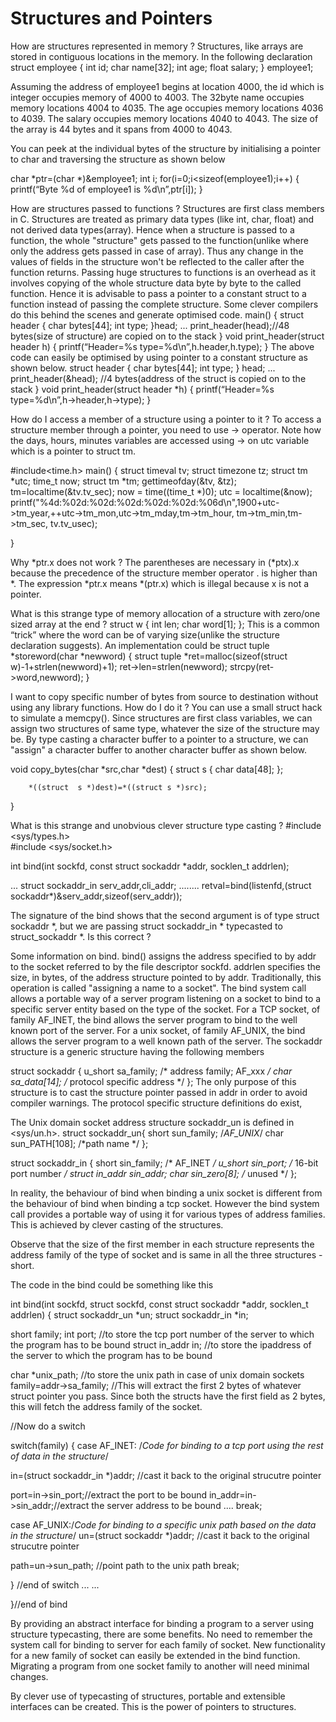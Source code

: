 # Structures and Pointers
How are structures represented in memory ?
Structures, like arrays are stored in contiguous locations in the memory. In the following declaration
struct  employee
{
    int id;
    char name[32];
    int age;
    float salary;
} employee1;

Assuming the address of employee1 begins at location 4000, the id which is integer occupies memory of 4000 to 4003. The 32byte name occupies memory locations 4004 to 4035. The age occupies memory locations 4036 to 4039. The salary occupies memory locations 4040 to 4043.
The size of the array is 44 bytes and it spans from 4000 to 4043.

You can peek at the individual bytes of the structure by initialising a pointer to char and traversing the structure as shown below

char *ptr=(char *)&employee1;
int i;
for(i=0;i<sizeof(employee1);i++)
{
printf(“Byte %d of employee1 is %d\n”,ptr[i]);
}


How are structures passed to functions ?
Structures are first class members in C. Structures are treated as primary data types (like int, char, float) and not derived data types(array). Hence when a structure is passed to a function, the whole "structure" gets passed to the function(unlike where only the address gets passed in case of array). Thus any change in the values of fields in the structure won't be reflected to the caller after the function returns. 
Passing huge structures to functions is an overhead as it involves copying of the whole structure data byte by byte to the called function.  Hence it is advisable to pass a pointer to a constant struct to a function instead of passing the complete structure. Some clever compilers do this behind the scenes and generate optimised code.
main()
{
    struct header 
    {
        char bytes[44];
        int type;
    }head;
...
    print_header(head);//48 bytes(size of structure) are copied on to the stack
}
void print_header(struct header h)
{
    printf(“Header=%s type=%d\n”,h.header,h.type);
}
The above code can easily be optimised by using pointer to a constant structure as shown below.
struct header 
{
    char bytes[44];
    int type;
} head;
...
print_header(&head);
//4 bytes(address of the struct is copied on to the stack
}
void print_header(struct header *h)
{
printf(“Header=%s type=%d\n”,h->header,h->type);
}

How do I access a member of a structure using a pointer to it ?
To access a structure member through a pointer, you need to use -> operator. Note how the days, hours, minutes variables are accessed using -> on utc variable which is a pointer to struct tm.


#include<time.h>
main()
{
	struct timeval tv;
	struct timezone tz;
	struct tm   *utc;
	time_t      now;
	struct tm *tm;
	gettimeofday(&tv, &tz);
	tm=localtime(&tv.tv_sec);
	now = time((time_t *)0);
	utc = localtime(&now);
  printf("%4d:%02d:%02d:%02d:%02d:%02d:%06d\n",1900+utc->tm_year,++utc->tm_mon,utc->tm_mday,tm->tm_hour, tm->tm_min,tm->tm_sec, tv.tv_usec);

}


Why *ptr.x does not work ?
The parentheses are necessary in (*ptx).x because the precedence of the structure member operator . is higher than *. The expression *ptr.x means *(ptr.x) which is illegal because x is not a pointer.

What is this strange type of memory allocation of a structure with zero/one sized array at the end ?
struct w
{
    int len;
    char word[1];
};
This is a common “trick” where the word can be of varying size(unlike the structure declaration suggests). An implementation could be 
struct tuple *storeword(char *newword)
{
struct tuple *ret=malloc(sizeof(struct w)-1+strlen(newword)+1);
ret->len=strlen(newword);
strcpy(ret->word,newword);
}

I want to copy specific number of bytes from source to destination without using any library functions. How do I do it ?
You can use a small struct hack to simulate a memcpy(). Since structures are first class variables, we can assign two structures of same type, whatever the size of the structure may be. By type casting a character buffer to a pointer to a structure, we can "assign" a character buffer to another character buffer as shown below.

void copy_bytes(char *src,char *dest)
{
        struct s
        {
                char data[48];
        };

        *((struct  s *)dest)=*((struct s *)src);
}

What is this strange and unobvious clever structure type casting ?
#include <sys/types.h>          
#include <sys/socket.h>

int bind(int sockfd, const struct sockaddr *addr,  socklen_t addrlen);

...
struct sockaddr_in serv_addr,cli_addr;
........
retval=bind(listenfd,(struct sockaddr*)&serv_addr,sizeof(serv_addr));


The signature of the bind shows that the second argument is of type struct sockaddr *, but we are passing struct sockaddr_in * typecasted to struct_sockaddr *. Is this correct ?

Some information on bind. bind() assigns the address specified to by addr to the socket referred to by the file descriptor sockfd. addrlen specifies the size, in bytes, of the address structure pointed to by addr.  Traditionally, this operation is called "assigning a name to a socket". The bind system call allows a portable way of a server program listening on a socket to bind to a specific server entity based on the type of the socket. For a TCP socket, of family AF_INET, the bind allows the server program to bind to the well known port of the server. For a unix socket, of family AF_UNIX, the bind allows the server program to a well known path of the server. The sockaddr structure is a generic structure having the following members

struct sockaddr {
    u_short sa_family;            /* address family;  AF_xxx */
    char    sa_data[14];        /* protocol specific address */
}; 
The only purpose of this structure is to cast the structure pointer passed in addr in order to avoid compiler warnings.
The protocol specific structure definitions do exist, 

The Unix domain socket address structure sockaddr_un is defined in <sys/un.h>.
struct sockaddr_un{
    short sun_family;                /*AF_UNIX*/
    char sun_PATH[108];        /*path name */
};


struct sockaddr_in {
    short sin_family;                   /* AF_INET */
    u_short sin_port;                       /* 16-bit port number */
    struct in_addr sin_addr;
    char sin_zero[8];                  /* unused */
}; 

In reality, the behaviour of bind when binding a unix socket is different from the behaviour of bind when binding a tcp socket. However the bind system call provides a portable way of using it for various types of address families.
This is achieved by clever casting of the structures.

Observe that the size of the first member in each structure represents the address family of the type of socket and is same in all the three structures - short.

The code in the bind could be something like this


int bind(int sockfd, struct sockfd, const struct sockaddr *addr, socklen_t addrlen)
{
struct sockaddr_un *un;
struct sockaddr_in *in;

short family;
int port;	    //to store the tcp port number of the server to which the program has to be bound
struct in_addr in; //to store the ipaddress of the server to which the program has to be bound

char *unix_path;  //to store the unix path in case of unix domain sockets
family=addr->sa_family;  //This will extract the first 2 bytes of whatever struct pointer you pass. Since both the structs have the first field as 2 bytes, this will fetch the address family of the socket.

//Now do a switch

switch(family)
{
case AF_INET: /*Code for binding to a tcp port using the rest of data in the structure*/

in=(struct sockaddr_in *)addr;   //cast it back to the original strucutre pointer

port=in->sin_port;//extract the port to be bound
in_addr=in->sin_addr;//extract the server address to be bound
....
break;

case AF_UNIX:/*Code for binding to a specific unix path based on the data in the structure*/
un=(struct sockaddr *)addr;   //cast it back to the original strucutre pointer

path=un->sun_path;  //point path to the unix path
break;

}  //end of switch
...
...

}//end of bind

By providing an abstract interface for binding a program to a server using structure typecasting, there are some benefits. No need to remember the system call for binding to server for each family of socket. New functionality for a new family of socket can easily be extended in the bind function. Migrating a program from one socket family to another will need minimal changes.

By clever use of typecasting of structures, portable and extensible interfaces can be created. This is the power of pointers to structures.
 


